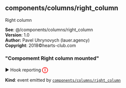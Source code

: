 <a name="module_components/columns/right_column"></a>

## components/columns/right_column
Right column

**See**: @/components/columns/right_column  
**Version**: 1.0  
**Author:** Pavel Uhrynovych (lauer.agency)  
**Copyright**: 2018©hearts-club.com  
<a name="module_components/columns/right_column..event_Compomemt <strong>Right column</strong> mounted"></a>

### "Compomemt <strong>Right column</strong> mounted"
▶ Hook reporting <strong style="color:red; font-size: 18px;">ⓘ</strong>

**Kind**: event emitted by <code>[components/columns/right_column](#module_components/columns/right_column)</code>  
